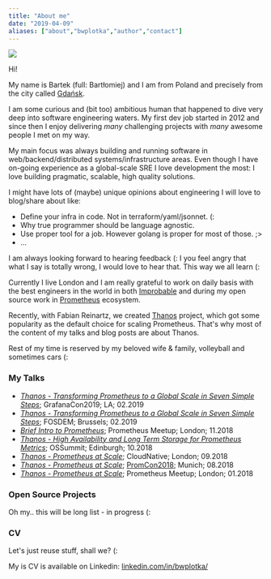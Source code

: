 ```yaml
---
title: "About me"
date: "2019-04-09"
aliases: ["about","bwplotka","author","contact"]
---
```


<img src="/images/about.jpg" class="featured_image">

Hi! 

My name is Bartek (full: Bartłomiej) and I am from Poland and precisely from the city called [Gdańsk](https://www.youtube.com/watch?v=9XHPjAUp8Qc).

I am some curious and (bit too) ambitious human that happened to dive very deep into software engineering waters.
My first dev job started in 2012 and since then I enjoy delivering *many* challenging projects with *many* awesome people I met on my way.

My main focus was always building and running software in web/backend/distributed systems/infrastructure areas. 
Even though I have on-going experience as a global-scale SRE I love development the most: I love building pragmatic, scalable, high quality solutions.

I might have lots of (maybe) unique opinions about engineering I will love to blog/share about like:

* Define your infra in code. Not in terraform/yaml/jsonnet. (:
* Why true programmer should be language agnostic. 
* Use proper tool for a job. However golang is proper for most of those. ;>
* ...

I am always looking forward to hearing feedback (: I you feel angry that what I say is totally wrong, I would love to hear that. This way we all learn (:

Currently I live London and I am really grateful to work on daily basis with the best engineers in the world in both [Improbable](https://improbable.io) and during my open source
work in [Prometheus](https://prometheus.io) ecosystem. 

Recently, with Fabian Reinartz, we created [Thanos](https://thanos.io) project, which got some popularity as the default choice for scaling Prometheus. That's why most
of the content of my talks and blog posts are about Thanos.

Rest of my time is reserved by my beloved wife & family, volleyball and sometimes cars (:

### My Talks

* [*Thanos - Transforming Prometheus to a Global Scale in Seven Simple Steps*](https://youtu.be/Iuo1EjCN5i4); GrafanaCon2019; LA; 02.2019
* [*Thanos - Transforming Prometheus to a Global Scale in Seven Simple Steps*](https://skillsmatter.com/skillscasts/12104-thanos-prometheus-at-scale); FOSDEM; Brussels; 02.2019
* [*Brief Intro to Prometheus*](https://www.youtube.com/watch?v=6QzzKDTVGnU); Prometheus Meetup; London; 11.2018
* [*Thanos - High Availability and Long Term Storage for Prometheus Metrics*](https://osseu18.sched.com/bartlomiejplotka); OSSummit; Edinburgh; 10.2018
* [*Thanos - Prometheus at Scale*](https://skillsmatter.com/skillscasts/12104-thanos-prometheus-at-scale); CloudNative; London; 09.2018
* [*Thanos - Prometheus at Scale*](https://youtu.be/Fb_lYX01IX4); [PromCon2018](https://promcon.io/2018-munich/talks/thanos-prometheus-at-scale/); Munich; 08.2018
* [*Thanos - Prometheus at Scale*](https://www.youtube.com/watch?v=l8syWgJ98sk); Prometheus Meetup; London; 01.2018

### Open Source Projects

Oh my.. this will be long list - in progress (:

### CV

Let's just reuse stuff, shall we? (: 

My is CV is available on Linkedin: [linkedin.com/in/bwplotka/](https://www.linkedin.com/in/bwplotka/)
